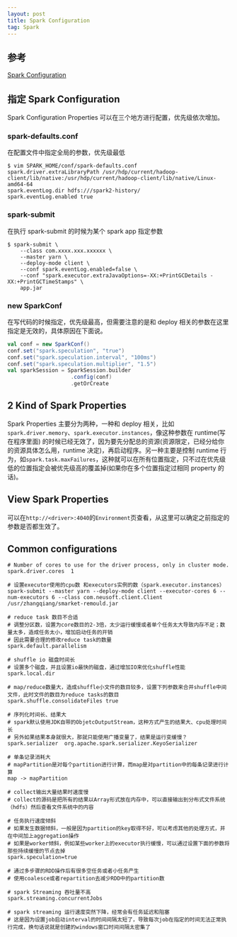 ```yaml
---
layout: post
title: Spark Configuration
tag: Spark
---
```


## 参考
[Spark Configuration](http://spark.apache.org/docs/latest/configuration.html)

## 指定 Spark Configuration
Spark Configuration Properties 可以在三个地方进行配置，优先级依次增加。

### spark-defaults.conf
在配置文件中指定全局的参数，优先级最低

```shell
$ vim SPARK_HOME/conf/spark-defaults.conf
spark.driver.extraLibraryPath /usr/hdp/current/hadoop-client/lib/native:/usr/hdp/current/hadoop-client/lib/native/Linux-amd64-64
spark.eventLog.dir hdfs:///spark2-history/
spark.eventLog.enabled true
```

### spark-submit
在执行 spark-submit 的时候为某个 spark app 指定参数

```shell
$ spark-submit \
    --class com.xxxx.xxx.xxxxxx \
    --master yarn \
    --deploy-mode client \
    --conf spark.eventLog.enabled=false \
    --conf "spark.executor.extraJavaOptions=-XX:+PrintGCDetails -XX:+PrintGCTimeStamps" \
    app.jar
```

### new SparkConf
在写代码的时候指定，优先级最高，但需要注意的是和 deploy 相关的参数在这里指定是无效的，具体原因在下面说。

```scala
val conf = new SparkConf()
conf.set("spark.speculation", "true")
conf.set("spark.speculation.interval", "100ms")
conf.set("spark.speculation.multiplier", "1.5")
val sparkSession = SparkSession.builder
                    .config(conf)
                    .getOrCreate
```

## 2 Kind of Spark Properties
Spark Properties 主要分为两种，一种和 deploy 相关，比如`spark.driver.memory`、`spark.executor.instances`，像这种参数在 runtime(写在程序里面) 的时候已经无效了，因为要先分配总的资源(资源限定，已经分给你的资源具体怎么用，runtime 决定)，再启动程序。另一种主要是控制 runtime 行为，如`spark.task.maxFailures`，这种就可以在所有位置指定，只不过在优先级低的位置指定会被优先级高的覆盖掉(如果你在多个位置指定过相同 property 的话)。

## View Spark Properties
可以在`http://<driver>:4040`的`Environment`页查看，从这里可以确定之前指定的参数是否都生效了。

## Common configurations
```shell
# Number of cores to use for the driver process, only in cluster mode.
spark.driver.cores	1	
	
# 设置executor使用的cpu数 和executors实例的数（spark.executor.instances）
spark-submit --master yarn --deploy-mode client --executor-cores 6 --num-executors 6 --class com.neusoft.client.Client  /usr/zhangqiang/smarket-remould.jar 
	
# reduce task 数目不合适
# 调整分区数，设置为core数目的2-3倍，太少运行缓慢或者单个任务太大导致内存不足；数量太多，造成任务太小，增加启动任务的开销
# 因此需要合理的修改reduce task的数量
spark.default.parallelism 
	
# shuffle io 磁盘时间长
# 设置多个磁盘，并且设置io最快的磁盘，通过增加IO来优化shuffle性能
spark.local.dir
	
# map/reduce数量大，造成shuffle小文件的数目较多，设置下列参数来合并shuffle中间文件，此时文件的数目为reduce tasks的数目
spark.shuffle.consolidateFiles true
	
# 序列化时间长、结果大
# spark默认使用JDK自带的ObjetcOutputStream，这种方式产生的结果大、cpu处理时间长
# 另外如果结果本身就很大，那就只能使用广播变量了，结果是运行变缓慢？
spark.serializer  org.apache.spark.serializer.KeyoSerializer
	
# 单条记录消耗大
# mapPartition是对每个partition进行计算，而map是对partition中的每条记录进行计算
map -> mapPartition

# collect输出大量结果时速度慢
# collect的源码是把所有的结果以Array形式放在内存中，可以直接输出到分布式文件系统（hdfs）然后查看文件系统中的内容
	
# 任务执行速度倾斜
# 如果发生数据倾斜，一般是因为partition的key取得不好，可以考虑其他的处理方式，并在中间加上aggregation操作
# 如果是worker倾斜，例如某些worker上的executor执行缓慢，可以通过设置下面的参数将那些持续缓慢的节点去掉
spark.speculation=true
	
# 通过多步骤的RDD操作后有很多空任务或者小任务产生
# 使用coalesce或者repartition去减少RDD中的partition数
	
# spark Streaming 吞吐量不高
spark.streaming.concurrentJobs
	
# spark streaming 运行速度突然下降，经常会有任务延迟和阻塞
# 这是因为设置job启动interval的时间间隔太短了，导致每次job在指定的时间无法正常执行完成，换句话说就是创建的windows窗口时间间隔太密集了
```
